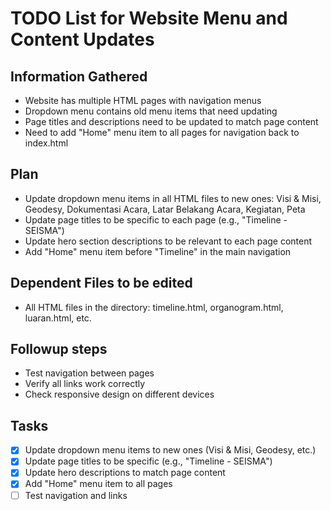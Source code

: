 # TODO List for Website Menu and Content Updates

## Information Gathered
- Website has multiple HTML pages with navigation menus
- Dropdown menu contains old menu items that need updating
- Page titles and descriptions need to be updated to match page content
- Need to add "Home" menu item to all pages for navigation back to index.html

## Plan
- Update dropdown menu items in all HTML files to new ones: Visi & Misi, Geodesy, Dokumentasi Acara, Latar Belakang Acara, Kegiatan, Peta
- Update page titles to be specific to each page (e.g., "Timeline - SEISMA")
- Update hero section descriptions to be relevant to each page content
- Add "Home" menu item before "Timeline" in the main navigation

## Dependent Files to be edited
- All HTML files in the directory: timeline.html, organogram.html, luaran.html, etc.

## Followup steps
- Test navigation between pages
- Verify all links work correctly
- Check responsive design on different devices

## Tasks
- [x] Update dropdown menu items to new ones (Visi & Misi, Geodesy, etc.)
- [x] Update page titles to be specific (e.g., "Timeline - SEISMA")
- [x] Update hero descriptions to match page content
- [x] Add "Home" menu item to all pages
- [ ] Test navigation and links
